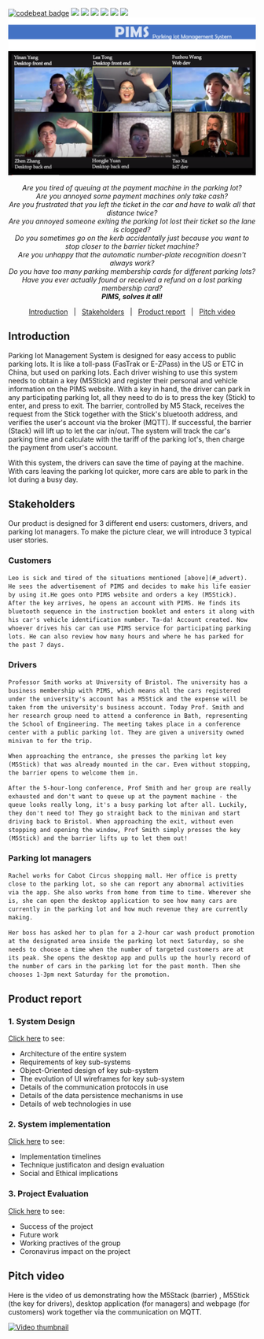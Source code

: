 [![codebeat badge](https://codebeat.co/badges/3307228a-f684-4d27-9665-0ccef96cbdef)](https://codebeat.co/projects/github-com-nonac-pims-master)
![](https://img.shields.io/badge/language-JavaScript-blue.svg)
![](https://img.shields.io/badge/language-HTML-blue.svg)
![](https://img.shields.io/badge/language-C++-blue.svg)
![](https://img.shields.io/badge/language-Processing-blue.svg)
![](https://img.shields.io/badge/platform-M5Stack|PC|Web-lightgrey.svg)
![](https://img.shields.io/badge/license-MIT-000000.svg)
![Logo](Report/logo.png)
![Hi](Report/Hi.png)

<a name="_advert"></a>

<p align="center">
    <i>Are you tired of queuing at the payment machine in the parking lot?</i><br>
    <i>Are you annoyed some payment machines only take cash?</i><br>
    <i>Are you frustrated that you left the ticket in the car and have to walk all that distance twice?</i><br>
    <i>Are you annoyed someone exiting the parking lot lost their ticket so the lane is clogged?</i><br>
    <i>Do you sometimes go on the kerb accidentally just because you want to stop closer to the barrier ticket machine?</i><br>
    <i>Are you unhappy that the automatic number-plate recognition doesn't always work?</i><br>
    <i>Do you have too many parking membership cards for different parking lots?</i><br>
    <i>Have you ever actually found or received a refund on a lost parking membership card?</i><br>
    <i><strong>PIMS, solves it all!</strong></i>
</p>

<p align="center">
    <a href="#_intro">Introduction</a>&nbsp;&nbsp;&nbsp;|&nbsp;&nbsp;
    <a href="#_stakeholders">Stakeholders</a>&nbsp;&nbsp;&nbsp;|&nbsp;&nbsp;
    <a href="#_portfolio">Product report</a>&nbsp;&nbsp;&nbsp;|&nbsp;&nbsp;
    <a href="#_video">Pitch video</a>
</p>

<a name="_intro"></a>

## Introduction
Parking Iot Management System is designed for easy access to public parking lots. It is like a toll-pass (FasTrak or E-ZPass) in the US or ETC in China, but used on parking lots. Each driver wishing to use this system needs to obtain a key (M5Stick) and register their personal and vehicle information on the PIMS website. With a key in hand, the driver can park in any participating parking lot, all they need to do is to press the key (Stick) to enter, and press to exit. The barrier, controlled by M5 Stack, receives the request from the Stick together with the Stick's bluetooth address, and verifies the user's account via the broker
(MQTT). If successful, the barrier (Stack) will lift up to let the car in/out. The system will track the car's parking time and calculate with the tariff of the parking lot's, then charge the payment from user's account.

With this system, the drivers can save the time of paying at the machine. With cars leaving the parking lot quicker, more cars are able to park in the lot during a busy day.

<a name="_stakeholders"></a>
## Stakeholders
Our product is designed for 3 different end users: customers, drivers, and parking lot managers.
To make the picture clear, we will introduce 3 typical user stories.
### Customers
```Leo is sick and tired of the situations mentioned [above](#_advert). He sees the advertisement of PIMS and decides to make his life easier by using it.He goes onto PIMS website and orders a key (M5Stick). After the key arrives, he opens an account with PIMS. He finds its bluetooth sequence in the instruction booklet and enters it along with his car's vehicle identification number. Ta-da! Account created. Now whoever drives his car can use PIMS service for participating parking lots. He can also review how many hours and where he has parked for the past 7 days.```

### Drivers
```Professor Smith works at University of Bristol. The university has a business membership with PIMS, which means all the cars registered under the university's account has a M5Stick and the expense will be taken from the university's business account. Today Prof. Smith and her research group need to attend a conference in Bath, representing the School of Engineering. The meeting takes place in a conference center with a public parking lot. They are given a university owned minivan to for the trip.```

```When approaching the entrance, she presses the parking lot key (M5Stick) that was already mounted in the car. Even without stopping, the barrier opens to welcome them in.```

```After the 5-hour-long conference, Prof Smith and her group are really exhausted and don't want to queue up at the payment machine - the queue looks really long, it's a busy parking lot after all. Luckily, they don't need to! They go straight back to the minivan and start driving back to Bristol. When approaching the exit, without even stopping and opening the window, Prof Smith simply presses the key (M5Stick) and the barrier lifts up to let them out!```

### Parking lot managers
```Rachel works for Cabot Circus shopping mall. Her office is pretty close to the parking lot, so she can report any abnormal activities via the app. She also works from home from time to time. Wherever she is, she can open the desktop application to see how many cars are currently in the parking lot and how much revenue they are currently making.```

```Her boss has asked her to plan for a 2-hour car wash product promotion at the designated area inside the parking lot next Saturday, so she needs to choose a time when the number of targeted customers are at its peak. She opens the desktop app and pulls up the hourly record of the number of cars in the parking lot for the past month. Then she chooses 1-3pm next Saturday for the promotion.```

<a name="_portfolio"></a>

## Product report

### 1. System Design

[Click here](Report/System_design/README.md) to see:

* Architecture of the entire system
* Requirements of key sub-systems
* Object-Oriented design of key sub-system
* The evolution of UI wireframes for key sub-system
* Details of the communication protocols in use
* Details of the data persistence mechanisms in use
* Details of web technologies in use

### 2. System implementation

[Click here](Report/System_implementation/README.md) to see:

* Implementation timelines
* Technique justificaton and design evaluation
* Social and Ethical implications

### 3. Project Evaluation

[Click here](Report/Project_evaluation/README.md) to see:

* Success of the project
* Future work
* Working practives of the group
* Coronavirus impact on the project

<a name="_video"></a>

## Pitch video
Here is the video of us demonstrating how the M5Stack (barrier) , M5Stick (the key for drivers), desktop application (for managers) and webpage (for customers) work together via the communication on MQTT.

[![Video thumbnail](Report/Video%20thumbnail.png)](https://youtu.be/kaCjAmnIsRY "PIMS")
